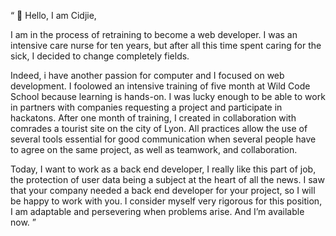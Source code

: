 “ 👋 Hello, I am Cidjie, 

I am in the process of retraining to become a web developer.
I was an intensive care nurse for ten years, but after all this time spent caring for the sick, I decided to change completely fields. 

Indeed, i have another passion for computer and I focused on web development. I foolowed an intensive training of five month at Wild Code School because learning is hands-on. I was lucky enough to be able to work in partners with companies requesting a project and participate in hackatons. After one month of training, I created in collaboration with comrades a tourist site on the city of Lyon. All practices allow the use of several tools essential for good communication when several people have to agree on the same project, as well as teamwork, and collaboration. 

Today, I want to work as a back end developer, I really like this part of job, the protection of user data being a subject at the heart of all the news. I saw that your company needed a back end developer for your project, so I will be happy to work with you. I consider myself very rigorous for this position, I am adaptable and persevering when problems arise. And I’m available now.   ”  
